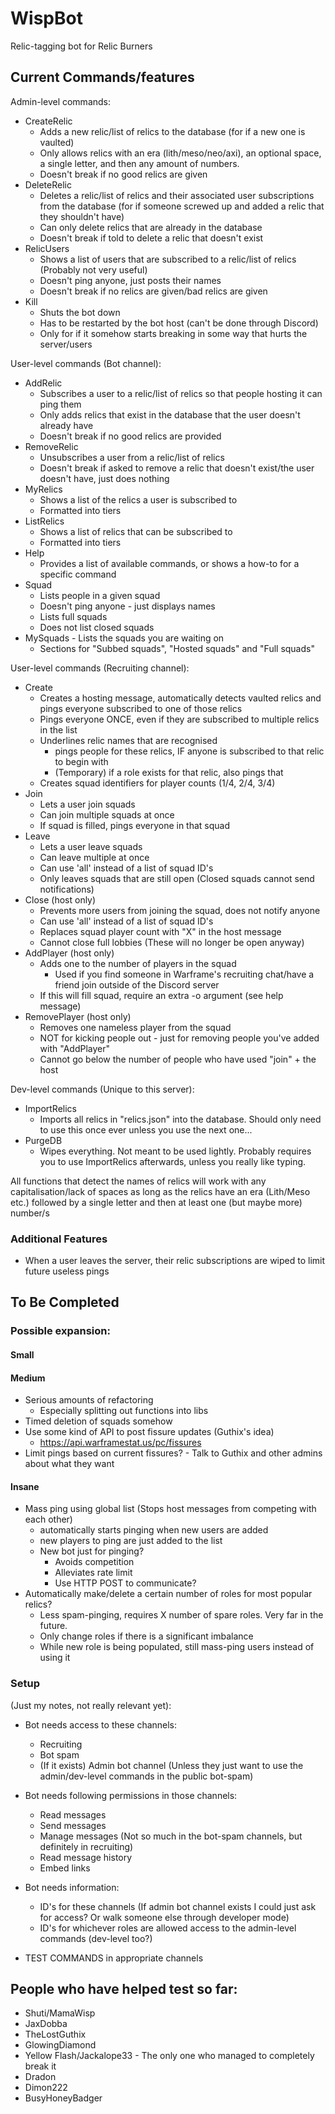 # WispBot
Relic-tagging bot for Relic Burners


## Current Commands/features
Admin-level commands:
* CreateRelic
    * Adds a new relic/list of relics to the database (for if a new one is vaulted)
    * Only allows relics with an era (lith/meso/neo/axi), an optional space, a single letter, and then any amount of numbers. 
    * Doesn't break if no good relics are given
* DeleteRelic
    * Deletes a relic/list of relics and their associated user subscriptions from the database (for if someone screwed up and added a relic that they shouldn't have)
    * Can only delete relics that are already in the database
    * Doesn't break if told to delete a relic that doesn't exist
* RelicUsers
    * Shows a list of users that are subscribed to a relic/list of relics (Probably not very useful)
    * Doesn't ping anyone, just posts their names
    * Doesn't break if no relics are given/bad relics are given
* Kill
    * Shuts the bot down
    * Has to be restarted by the bot host (can't be done through Discord)
    * Only for if it somehow starts breaking in some way that hurts the server/users

User-level commands (Bot channel):
* AddRelic
    * Subscribes a user to a relic/list of relics so that people hosting it can ping them
    * Only adds relics that exist in the database that the user doesn't already have
    * Doesn't break if no good relics are provided
* RemoveRelic
    * Unsubscribes a user from a relic/list of relics
    * Doesn't break if asked to remove a relic that doesn't exist/the user doesn't have, just does nothing
* MyRelics
    * Shows a list of the relics a user is subscribed to
    * Formatted into tiers
* ListRelics
    * Shows a list of relics that can be subscribed to
    * Formatted into tiers
* Help
    * Provides a list of available commands, or shows a how-to for a specific command
* Squad
    * Lists people in a given squad
    * Doesn't ping anyone - just displays names
    * Lists full squads
    * Does not list closed squads
* MySquads - Lists the squads you are waiting on
    * Sections for "Subbed squads", "Hosted squads" and "Full squads" 

User-level commands (Recruiting channel):
* Create
    * Creates a hosting message, automatically detects vaulted relics and pings everyone subscribed to one of those relics
    * Pings everyone ONCE, even if they are subscribed to multiple relics in the list
    * Underlines relic names that are recognised
        * pings people for these relics, IF anyone is subscribed to that relic to begin with
        * (Temporary) if a role exists for that relic, also pings that
    * Creates squad identifiers for player counts (1/4, 2/4, 3/4)
* Join
    * Lets a user join squads
    * Can join multiple squads at once
    * If squad is filled, pings everyone in that squad
* Leave
    * Lets a user leave squads
    * Can leave multiple at once
    * Can use 'all' instead of a list of squad ID's
    * Only leaves squads that are still open (Closed squads cannot send notifications)
* Close (host only) 
    * Prevents more users from joining the squad, does not notify anyone
    * Can use 'all' instead of a list of squad ID's
    * Replaces squad player count with "X" in the host message
    * Cannot close full lobbies (These will no longer be open anyway)
* AddPlayer (host only)
    * Adds one to the number of players in the squad
        * Used if you find someone in Warframe's recruiting chat/have a friend join outside of the Discord server
    * If this will fill squad, require an extra -o argument (see help message)
* RemovePlayer (host only)
    * Removes one nameless player from the squad
    * NOT for kicking people out - just for removing people you've added with "AddPlayer"
    * Cannot go below the number of people who have used "join" + the host

Dev-level commands (Unique to this server):
* ImportRelics
    * Imports all relics in "relics.json" into the database. Should only need to use this once ever unless you use the next one...
* PurgeDB
    * Wipes everything. Not meant to be used lightly. Probably requires you to use ImportRelics afterwards, unless you really like typing. 


All functions that detect the names of relics will work with any capitalisation/lack of spaces 
as long as the relics have an era (Lith/Meso etc.) followed by a single letter and then at least one (but maybe more) number/s

### Additional Features
* When a user leaves the server, their relic subscriptions are wiped to limit future useless pings

## To Be Completed

### Possible expansion:
#### Small

#### Medium
* Serious amounts of refactoring
    * Especially splitting out functions into libs
* Timed deletion of squads somehow
* Use some kind of API to post fissure updates (Guthix's idea)
    * https://api.warframestat.us/pc/fissures
* Limit pings based on current fissures? - Talk to Guthix and other admins about what they want

#### Insane
* Mass ping using global list (Stops host messages from competing with each other)
    * automatically starts pinging when new users are added
    * new players to ping are just added to the list
    * New bot just for pinging?
        * Avoids competition
        * Alleviates rate limit
        * Use HTTP POST to communicate?
* Automatically make/delete a certain number of roles for most popular relics?
    * Less spam-pinging, requires X number of spare roles. Very far in the future. 
    * Only change roles if there is a significant imbalance
    * While new role is being populated, still mass-ping users instead of using it


### Setup 
(Just my notes, not really relevant yet):
* Bot needs access to these channels:
    * Recruiting
    * Bot spam
    * (If it exists) Admin bot channel (Unless they just want to use the admin/dev-level commands in the public bot-spam)

* Bot needs following permissions in those channels:
    * Read messages
    * Send messages
    * Manage messages (Not so much in the bot-spam channels, but definitely in recruiting)
    * Read message history
    * Embed links

* Bot needs information: 
    * ID's for these channels (If admin bot channel exists I could just ask for access? Or walk someone else through developer mode)
    * ID's for whichever roles are allowed access to the admin-level commands (dev-level too?)

* TEST COMMANDS in appropriate channels


## People who have helped test so far: 
* Shuti/MamaWisp
* JaxDobba
* TheLostGuthix
* GlowingDiamond
* Yellow Flash/Jackalope33 - The only one who managed to completely break it
* Dradon
* Dimon222
* BusyHoneyBadger

